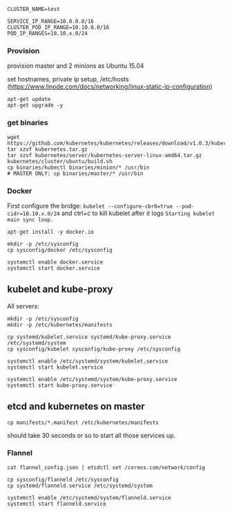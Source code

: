 ```
CLUSTER_NAME=test

SERVICE_IP_RANGE=10.0.0.0/16
CLUSTER_POD_IP_RANGE=10.10.0.0/16
POD_IP_RANGES=10.10.x.0/24
```

### Provision

provision master and 2 minions as Ubuntu 15.04

set hostnames, private ip setup, /etc/hosts (https://www.linode.com/docs/networking/linux-static-ip-configuration)

```
apt-get update
apt-get upgrade -y
```

### get binaries

```
wget https://github.com/kubernetes/kubernetes/releases/download/v1.0.3/kubernetes.tar.gz
tar xzvf kubernetes.tar.gz
tar xzvf kubernetes/server/kubernetes-server-linux-amd64.tar.gz
kubernetes/cluster/ubuntu/build.sh
cp binaries/kubectl binaries/minion/* /usr/bin
# MASTER ONLY: cp binaries/master/* /usr/bin
```

### Docker

First configure the bridge: `kubelet --configure-cbr0=true --pod-cidr=10.10.x.0/24` and ctrl+c to kill kubelet after it logs `Starting kubelet main sync loop.`

```
apt-get install -y docker.io

mkdir -p /etc/sysconfig
cp sysconfig/docker /etc/sysconfig

systemctl enable docker.service
systemctl start docker.service
```

## kubelet and kube-proxy

All servers:


```
mkdir -p /etc/sysconfig
mkdir -p /etc/kubernetes/manifests

cp systemd/kubelet.service systemd/kube-proxy.service /etc/systemd/system
cp sysconfig/kubelet sysconfig/kube-proxy /etc/sysconfig

systemctl enable /etc/systemd/system/kubelet.service
systemctl start kubelet.service

systemctl enable /etc/systemd/system/kube-proxy.service
systemctl start kube-proxy.service
```

## etcd and kubernetes on master

```
cp manifests/*.manifest /etc/kubernetes/manifests
```

should take 30 seconds or so to start all those services up.

### Flannel

```
cat flannel_config.json | etcdctl set /coreos.com/network/config

cp sysconfig/flanneld /etc/sysconfig
cp systemd/flanneld.service /etc/systemd/system

systemctl enable /etc/systemd/system/flanneld.service
systemctl start flanneld.service
```